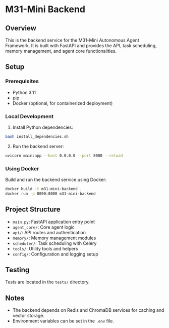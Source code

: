 # M31-Mini Backend

## Overview
This is the backend service for the M31-Mini Autonomous Agent Framework. It is built with FastAPI and provides the API, task scheduling, memory management, and agent core functionalities.

## Setup

### Prerequisites
- Python 3.11
- pip
- Docker (optional, for containerized deployment)

### Local Development
1. Install Python dependencies:
```bash
bash install_dependencies.sh
```
2. Run the backend server:
```bash
uvicorn main:app --host 0.0.0.0 --port 8000 --reload
```

### Using Docker
Build and run the backend service using Docker:
```bash
docker build -t m31-mini-backend .
docker run -p 8000:8000 m31-mini-backend
```

## Project Structure
- `main.py`: FastAPI application entry point
- `agent_core/`: Core agent logic
- `api/`: API routes and authentication
- `memory/`: Memory management modules
- `scheduler/`: Task scheduling with Celery
- `tools/`: Utility tools and helpers
- `config/`: Configuration and logging setup

## Testing
Tests are located in the `tests/` directory.

## Notes
- The backend depends on Redis and ChromaDB services for caching and vector storage.
- Environment variables can be set in the `.env` file.
